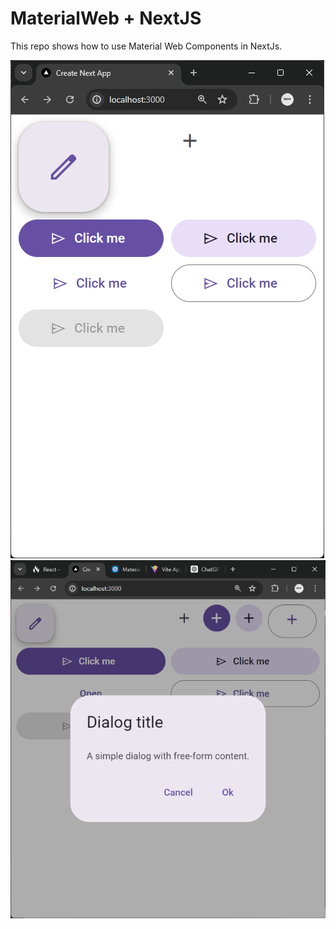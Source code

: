 # MaterialWeb + NextJS

This repo shows how to use Material Web Components in NextJs.

![Screenshot Buttons](.github/image.png)
![Screenshot Dialog Box](.github/image2.png)
